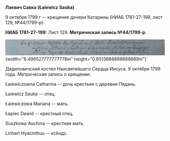 **Лаевич Савка (Łaiewicz Sauka)**

9 октября 1799 г -- крещение дочери Катарины (НИАБ 1781-27-199, лист
129, №44/1799-р).

**НИАБ 1781-27-199:** Лист 129. **Метрическая запись №44/1799-р.**

![](./media/b0a4929c864436e302fa8d35aea6eacf75906c5c.png){width="6.496527777777778in"
height="0.6513888888888889in"}

Дедиловичский костел Наисвятейшего Сердца Иисуса. 9 октября 1799 года.
Метрическая запись о крещении.

Łaiewiczowna Catharina -- дочь крестьян с деревни Пядань.

Łaiewicz Sauka -- отец.

Łaiewiczowa Mariana -- мать.

Łapiec Dawid -- крестный отец.

Suszkowa Auchina -- крестная мать.

Linhart Hyacinthus -- ксёндз.
